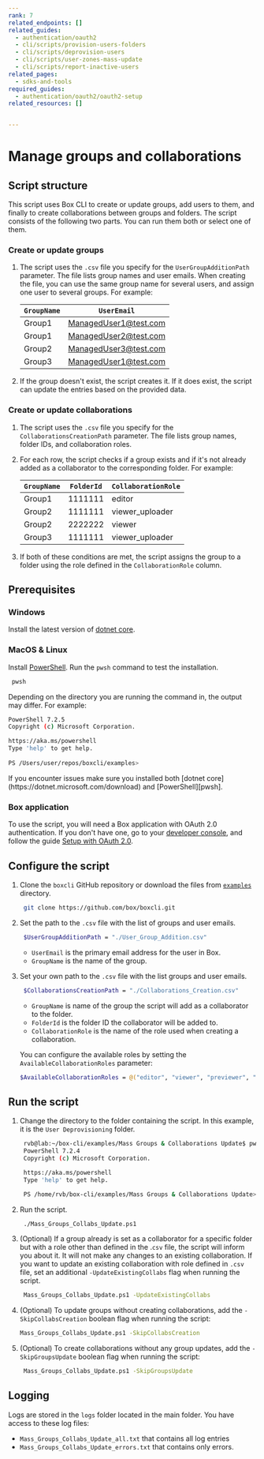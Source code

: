 ```yaml
---
rank: 7
related_endpoints: []
related_guides:
  - authentication/oauth2
  - cli/scripts/provision-users-folders
  - cli/scripts/deprovision-users
  - cli/scripts/user-zones-mass-update
  - cli/scripts/report-inactive-users
related_pages:
  - sdks-and-tools
required_guides:
  - authentication/oauth2/oauth2-setup
related_resources: []


---
```

# Manage groups and collaborations

<!-- markdownlint-disable line-length -->

## Script structure

This script uses Box CLI to create or update groups, add users to them, and finally to create collaborations between groups and folders.
The script consists of the following two parts. You can run them both or select one of them.

### Create or update groups 
 
1. The script uses the `.csv` file you specify for the `UserGroupAdditionPath`
   parameter. The file lists group names and user emails. When creating the file, you can use the same group name for several users, and assign one user to several groups.
   For example:

   |`GroupName`| `UserEmail`|
   |-----------|------------|
   |Group1| ManagedUser1@test.com|
   |Group1| ManagedUser2@test.com|
   |Group2| ManagedUser3@test.com|
   |Group3| ManagedUser1@test.com|

2. If the group doesn't exist, the script creates it. If it does exist, the script can update the entries based on the provided data.

### Create or update collaborations

1. The script uses the `.csv` file you specify for the
   `CollaborationsCreationPath` parameter. The file lists group names, folder IDs, and collaboration roles. 
2. For each row, the script checks if a group exists and if it's not already
   added as a collaborator to the corresponding folder. 
   For example:

   |`GroupName`| `FolderId`| `CollaborationRole`|
   |-----------|-----------|--------------------|
   |Group1| 1111111| editor|
   |Group2| 1111111| viewer_uploader|
   |Group2| 2222222| viewer |
   |Group3| 1111111| viewer_uploader|

3. If both of these conditions are met, the script assigns the group to a folder using the role defined in the `CollaborationRole` column. 

## Prerequisites

### Windows

Install the latest version of [dotnet core](https://dotnet.microsoft.com/download).

### MacOS & Linux

Install [PowerShell][pwsh]. Run the `pwsh` command to test the installation.

   ```bash
    pwsh 
   ```

Depending on the directory you are
running the command in, the output may differ.
For example:

   ```bash
   PowerShell 7.2.5
   Copyright (c) Microsoft Corporation.

   https://aka.ms/powershell
   Type 'help' to get help.
     
   PS /Users/user/repos/boxcli/examples> 
   ```

   <message>
      If you encounter issues make sure you installed both 
      [dotnet core](https://dotnet.microsoft.com/download) and 
      [PowerShell][pwsh].
   </message>

### Box application

To use the script, you will need a Box application
with OAuth 2.0 authentication. If you don't have one,
go to your [developer console][console], and follow the guide 
[Setup with OAuth 2.0][auth].

## Configure the script

1. Clone the `boxcli` GitHub repository 
   or download the files from [`examples`][examples] directory.

   ```bash
    git clone https://github.com/box/boxcli.git
   ```

2. Set the path to the `.csv` file with the list of groups and user emails.

   ```bash
    $UserGroupAdditionPath = "./User_Group_Addition.csv"
   ```

    * `UserEmail` is the primary email address for the user in Box. 
    * `GroupName` is the name of the group.

3. Set your own path to the `.csv` file with the list groups and user emails.

   ```bash
    $CollaborationsCreationPath = "./Collaborations_Creation.csv"
   ```

    * `GroupName` is name of the group the script will add as a collaborator to the folder. 
    * `FolderId` is the folder ID the collaborator will be added to.
    * `CollaborationRole` is the name of the role used when creating a collaboration.

     You can configure the available roles by setting the `AvailableCollaborationRoles` parameter:

     ```bash
     $AvailableCollaborationRoles = @("editor", "viewer", "previewer", "uploader", "previewer_uploader", "viewer_uploader", "co-owner")
     ```

## Run the script

1. Change the directory to the folder containing the script. 
   In this example, it is the `User Deprovisioning` folder.
   
   ```bash
    rvb@lab:~/box-cli/examples/Mass Groups & Collaborations Update$ pwsh
    PowerShell 7.2.4
    Copyright (c) Microsoft Corporation.

    https://aka.ms/powershell
    Type 'help' to get help.

    PS /home/rvb/box-cli/examples/Mass Groups & Collaborations Update>
   ```

2. Run the script.
   
   ```bash
    ./Mass_Groups_Collabs_Update.ps1
   ```

3. (Optional) If a group already is set as a collaborator for a
   specific folder but with a role other than defined in the .`csv` file, the script will inform you about it. It will not make any changes to an existing collaboration. 
   If you want to update an existing collaboration with role defined in `.csv` file, set an additional `-UpdateExistingCollabs` flag when running the script.

   ```bash
    Mass_Groups_Collabs_Update.ps1 -UpdateExistingCollabs
   ```
   
4. (Optional) To update groups without creating
    collaborations, add the `-SkipCollabsCreation` boolean flag when running the script:
  
    ```bash
    Mass_Groups_Collabs_Update.ps1 -SkipCollabsCreation
    ```

5. (Optional) To create collaborations without any group updates, add the
   `-SkipGroupsUpdate` boolean flag when running the script:
  
   ```bash
    Mass_Groups_Collabs_Update.ps1 -SkipGroupsUpdate
   ```

## Logging

Logs are stored in the `logs` folder located in the main folder. 
You have access to these log files:

* `Mass_Groups_Collabs_Update_all.txt` that contains all log entries
* `Mass_Groups_Collabs_Update_errors.txt` that contains only errors.

<!-- markdownlint-enable line-length -->

[examples]: https://github.com/box/boxcli/tree/main/examples
[pwsh]: https://docs.microsoft.com/en-us/powershell/scripting/install/installing-powershell?view=powershell-7.2
[quickstart]: g://cli/quick-start/create-oauth-app/
[console]: https://app.box.com/developers/console
[auth]: g://authentication/oauth2/oauth2-setup